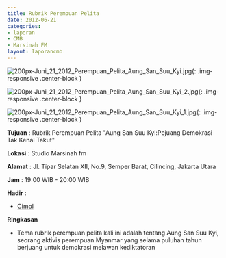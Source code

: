 ```yaml
---
title: Rubrik Perempuan Pelita
date: 2012-06-21
categories:
- laporan
- CMB
- Marsinah FM
layout: laporancmb
---
```


![200px-Juni_21_2012_Perempuan_Pelita_Aung_San_Suu_Kyi.jpg](/uploads/200px-Juni_21_2012_Perempuan_Pelita_Aung_San_Suu_Kyi.jpg){: .img-responsive .center-block }

![200px-Juni_21_2012_Perempuan_Pelita_Aung_San_Suu_Kyi_2.jpg](/uploads/200px-Juni_21_2012_Perempuan_Pelita_Aung_San_Suu_Kyi_2.jpg){: .img-responsive .center-block }

![200px-Juni_21_2012_Perempuan_Pelita_Aung_San_Suu_Kyi_1.jpg](/uploads/200px-Juni_21_2012_Perempuan_Pelita_Aung_San_Suu_Kyi_1.jpg){: .img-responsive .center-block }


**Tujuan** : Rubrik Perempuan Pelita "Aung San Suu Kyi:Pejuang Demokrasi Tak Kenal Takut" 

**Lokasi** : Studio Marsinah fm 

**Alamat** : Jl. Tipar Selatan XII, No.9, Semper Barat, Cilincing, Jakarta Utara 

**Jam** : 19:00 WIB - 20:00 WIB 

**Hadir** :
* [Cimol](http://wiki.ciptamedia.org/wiki/Cimol)

**Ringkasan**  
* Tema rubrik perempuan pelita kali ini adalah tentang Aung San Suu Kyi, seorang aktivis perempuan Myanmar yang selama puluhan tahun berjuang untuk demokrasi melawan kediktatoran
